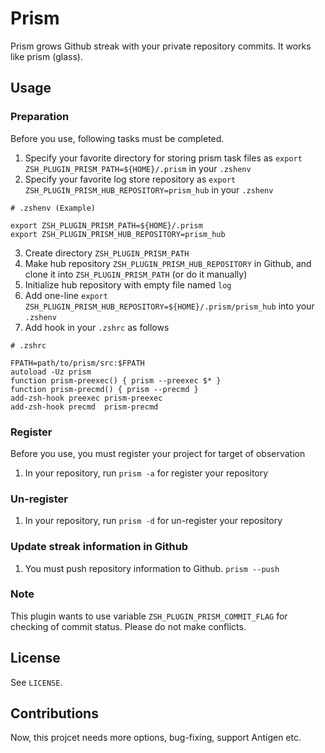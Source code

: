 # Prism

Prism grows Github streak with your private repository commits.
It works like prism (glass).

## Usage

### Preparation

Before you use, following tasks must be completed.

1. Specify your favorite directory for storing prism task files as `export ZSH_PLUGIN_PRISM_PATH=${HOME}/.prism` in your `.zshenv`
2. Specify your favorite log store repository as `export ZSH_PLUGIN_PRISM_HUB_REPOSITORY=prism_hub` in your `.zshenv`

```
# .zshenv (Example)

export ZSH_PLUGIN_PRISM_PATH=${HOME}/.prism
export ZSH_PLUGIN_PRISM_HUB_REPOSITORY=prism_hub
```

3. Create directory `ZSH_PLUGIN_PRISM_PATH`
4. Make hub repository `ZSH_PLUGIN_PRISM_HUB_REPOSITORY` in Github, and clone it into `ZSH_PLUGIN_PRISM_PATH` (or do it manually)
5. Initialize hub repository with empty file named `log`
6. Add one-line `export ZSH_PLUGIN_PRISM_HUB_REPOSITORY=${HOME}/.prism/prism_hub` into your `.zshenv`
7. Add hook in your `.zshrc` as follows

```
# .zshrc

FPATH=path/to/prism/src:$FPATH
autoload -Uz prism
function prism-preexec() { prism --preexec $* }
function prism-precmd() { prism --precmd }
add-zsh-hook preexec prism-preexec
add-zsh-hook precmd  prism-precmd

```

### Register

Before you use, you must register your project for target of observation

1. In your repository, run `prism -a` for register your repository

### Un-register

1. In your repository, run `prism -d` for un-register your repository

### Update streak information in Github

1. You must push repository information to Github. `prism --push`

### Note

This plugin wants to use variable `ZSH_PLUGIN_PRISM_COMMIT_FLAG` for checking of commit status.
Please do not make conflicts.

## License

See `LICENSE`.

## Contributions

Now, this projcet needs more options, bug-fixing, support Antigen etc.
